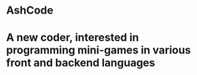 # AshCode
# A new coder, interested in programming mini-games in various front and backend languages
